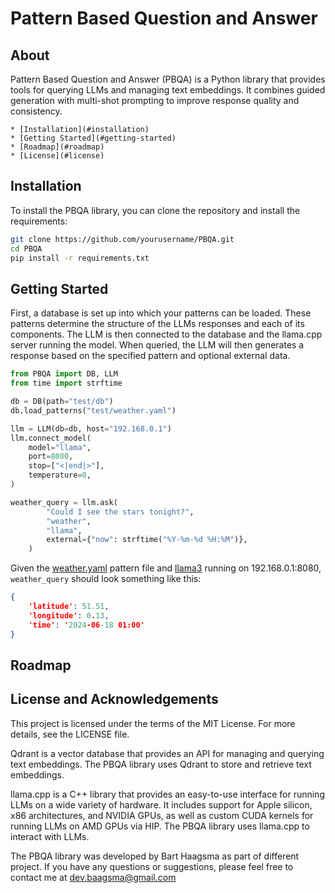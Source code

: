 # Pattern Based Question and Answer
## About
Pattern Based Question and Answer (PBQA) is a Python library that provides tools for querying LLMs and managing text embeddings. It combines guided generation with multi-shot prompting to improve response quality and consistency.

    * [Installation](#installation)
    * [Getting Started](#getting-started)
    * [Roadmap](#roadmap)
    * [License](#license)

## Installation
To install the PBQA library, you can clone the repository and install the requirements:

```sh
git clone https://github.com/yourusername/PBQA.git
cd PBQA
pip install -r requirements.txt
```

## Getting Started
First, a database is set up into which your patterns can be loaded. These patterns determine the structure of the LLMs responses and each of its components. The LLM is then connected to the database and the llama.cpp server running the model. When queried, the LLM will then generates a response based on the specified pattern and optional external data.

```python
from PBQA import DB, LLM
from time import strftime

db = DB(path="test/db")
db.load_patterns("test/weather.yaml")

llm = LLM(db=db, host="192.168.0.1")
llm.connect_model(
    model="llama",
    port=8080,
    stop=["<|end|>"],
    temperature=0,
)

weather_query = llm.ask(
        "Could I see the stars tonight?",
        "weather",
        "llama",
        external={"now": strftime("%Y-%m-%d %H:%M")},
    )
```

Given the [weather.yaml](example/weather.yaml) pattern file and [llama3](https://huggingface.co/QuantFactory/Meta-Llama-3-8B-Instruct-GGUF) running on 192.168.0.1:8080, `weather_query` should look something like this:

```json
{
    'latitude': 51.51,
    'longitude': 0.13,
    'time': '2024-06-18 01:00'
}
```
## Roadmap

## License and Acknowledgements
This project is licensed under the terms of the MIT License. For more details, see the LICENSE file.

Qdrant is a vector database that provides an API for managing and querying text embeddings. The PBQA library uses Qdrant to store and retrieve text embeddings.

llama.cpp is a C++ library that provides an easy-to-use interface for running LLMs on a wide variety of hardware. It includes support for Apple silicon, x86 architectures, and NVIDIA GPUs, as well as custom CUDA kernels for running LLMs on AMD GPUs via HIP. The PBQA library uses llama.cpp to interact with LLMs.

The PBQA library was developed by Bart Haagsma as part of different project. If you have any questions or suggestions, please feel free to contact me at dev.baagsma@gmail.com